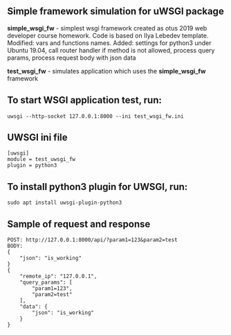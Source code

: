 ## Simple framework simulation for uWSGI package

**simple_wsgi_fw** - simplest wsgi framework created as otus 2019 web developer course homework. Code is based on Ilya Lebedev template. Modified: vars and functions names. Added: 
 settings for python3 under Ubuntu 19.04, 
 call router handler if method is not allowed,
 process query params,
 process request body with json data

**test_wsgi_fw** - simulates application which uses the **simple_wsgi_fw** framework

## To start WSGI application test, run:
```
uwsgi --http-socket 127.0.0.1:8000 --ini test_wsgi_fw.ini
```
## UWSGI ini file
```
[uwsgi]
module = test_uwsgi_fw
plugin = python3
```

## To install python3 plugin for UWSGI, run:
```
sudo apt install uwsgi-plugin-python3
```

## Sample of request and response
```
POST: http://127.0.0.1:8000/api/?param1=123&param2=test
BODY: 
{
    "json": "is_working"
}
{
    "remote_ip": "127.0.0.1",
    "query_params": [
        "param1=123",
        "param2=test"
    ],
    "data": {
        "json": "is_working"
    }
}

```